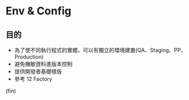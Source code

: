 # Env & Config

## 目的

- 為了使不同執行程式的實體，可以有獨立的環境建置(QA、Staging、PP、Production)  
- 避免機敏資料進版本控制  
- 提供開發者基礎樣版  
- 參考 12 Factory  

(fin)
